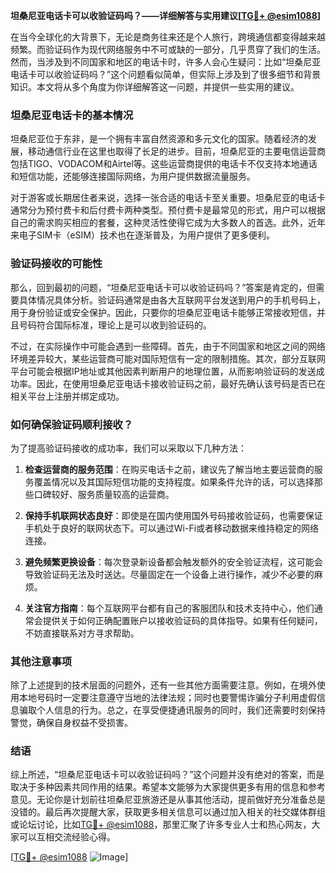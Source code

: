**坦桑尼亚电话卡可以收验证码吗？——详细解答与实用建议[[TG💪+ @esim1088](https://t.me/s/esim1088)]**

在当今全球化的大背景下，无论是商务往来还是个人旅行，跨境通信都变得越来越频繁。而验证码作为现代网络服务中不可或缺的一部分，几乎贯穿了我们的生活。然而，当涉及到不同国家和地区的电话卡时，许多人会心生疑问：比如“坦桑尼亚电话卡可以收验证码吗？”这个问题看似简单，但实际上涉及到了很多细节和背景知识。本文将从多个角度为你详细解答这一问题，并提供一些实用的建议。

### 坦桑尼亚电话卡的基本情况

坦桑尼亚位于东非，是一个拥有丰富自然资源和多元文化的国家。随着经济的发展，移动通信行业在这里也取得了长足的进步。目前，坦桑尼亚的主要电信运营商包括TIGO、VODACOM和Airtel等。这些运营商提供的电话卡不仅支持本地通话和短信功能，还能够连接国际网络，为用户提供数据流量服务。

对于游客或长期居住者来说，选择一张合适的电话卡至关重要。坦桑尼亚的电话卡通常分为预付费卡和后付费卡两种类型。预付费卡是最常见的形式，用户可以根据自己的需求购买相应的套餐，这种灵活性使得它成为大多数人的首选。此外，近年来电子SIM卡（eSIM）技术也在逐渐普及，为用户提供了更多便利。

### 验证码接收的可能性

那么，回到最初的问题，“坦桑尼亚电话卡可以收验证码吗？”答案是肯定的，但需要具体情况具体分析。验证码通常是由各大互联网平台发送到用户的手机号码上，用于身份验证或安全保护。因此，只要你的坦桑尼亚电话卡能够正常接收短信，并且号码符合国际标准，理论上是可以收到验证码的。

不过，在实际操作中可能会遇到一些障碍。首先，由于不同国家和地区之间的网络环境差异较大，某些运营商可能对国际短信有一定的限制措施。其次，部分互联网平台可能会根据IP地址或其他因素判断用户的地理位置，从而影响验证码的发送成功率。因此，在使用坦桑尼亚电话卡接收验证码之前，最好先确认该号码是否已在相关平台上注册并绑定成功。

### 如何确保验证码顺利接收？

为了提高验证码接收的成功率，我们可以采取以下几种方法：

1. **检查运营商的服务范围**：在购买电话卡之前，建议先了解当地主要运营商的服务覆盖情况以及其国际短信功能的支持程度。如果条件允许的话，可以选择那些口碑较好、服务质量较高的运营商。

2. **保持手机联网状态良好**：即使是在国内使用国外号码接收验证码，也需要保证手机处于良好的联网状态下。可以通过Wi-Fi或者移动数据来维持稳定的网络连接。

3. **避免频繁更换设备**：每次登录新设备都会触发额外的安全验证流程，这可能会导致验证码无法及时送达。尽量固定在一个设备上进行操作，减少不必要的麻烦。

4. **关注官方指南**：每个互联网平台都有自己的客服团队和技术支持中心，他们通常会提供关于如何正确配置账户以接收验证码的具体指导。如果有任何疑问，不妨直接联系对方寻求帮助。

### 其他注意事项

除了上述提到的技术层面的问题外，还有一些其他方面需要注意。例如，在境外使用本地号码时一定要注意遵守当地的法律法规；同时也要警惕诈骗分子利用虚假信息骗取个人信息的行为。总之，在享受便捷通讯服务的同时，我们还需要时刻保持警觉，确保自身权益不受损害。

### 结语

综上所述，“坦桑尼亚电话卡可以收验证码吗？”这个问题并没有绝对的答案，而是取决于多种因素共同作用的结果。希望本文能够为大家提供更多有用的信息和参考意见。无论你是计划前往坦桑尼亚旅游还是从事其他活动，提前做好充分准备总是没错的。最后再次提醒大家，获取更多相关信息可以通过加入相关的社交媒体群组或论坛讨论，比如[TG💪+ @esim1088](https://t.me/s/esim1088)，那里汇聚了许多专业人士和热心网友，大家可以互相交流经验心得。

[[TG💪+ @esim1088](https://t.me/s/esim1088) ![Image](https://i.postimg.cc/4NQfJmqS/Snipaste-2025-05-13-00-14-12.png)]